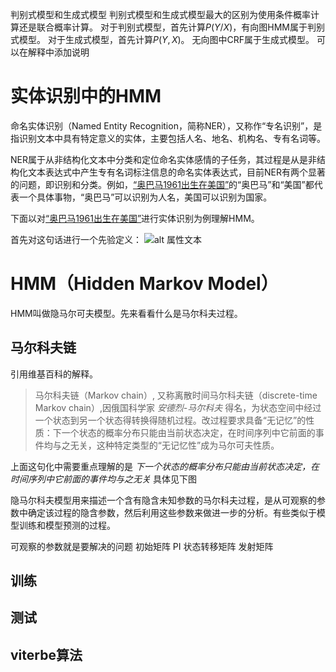 判别式模型和生成式模型
判别式模型和生成式模型最大的区别为使用条件概率计算还是联合概率计算。
对于判别式模型，首先计算$P(Y/X)$，有向图HMM属于判别式模型。
对于生成式模型，首先计算$P(Y,X)$。 无向图中CRF属于生成式模型。
可以在解释中添加说明


# 实体识别中的HMM

命名实体识别（Named Entity Recognition，简称NER），又称作“专名识别”，是指识别文本中具有特定意义的实体，主要包括人名、地名、机构名、专有名词等。

NER属于从非结构化文本中分类和定位命名实体感情的子任务，其过程是从是非结构化文本表达式中产生专有名词标注信息的命名实体表达式，目前NER有两个显著的问题，即识别和分类。例如，<u>“奥巴马1961出生在美国”</u>的“奥巴马”和“美国”都代表一个具体事物，“奥巴马”可以识别为人名，美国可以识别为国家。

下面以对<u>“奥巴马1961出生在美国”</u>进行实体识别为例理解HMM。

首先对这句话进行一个先验定义：
![alt 属性文本](图片地址)

# HMM（Hidden Markov Model）
HMM叫做隐马尔可夫模型。先来看看什么是马尔科夫过程。

## 马尔科夫链
引用维基百科的解释。

> 马尔科夫链（Markov chain）, 又称离散时间马尔科夫链（discrete-time Markov chain）,因俄国科学家 *安德烈-马尔科夫* 得名，为状态空间中经过一个状态到另一个状态得转换得随机过程。改过程要求具备“无记忆”的性质：下一个状态的概率分布只能由当前状态决定，在时间序列中它前面的事件均与之无关，这种特定类型的“无记忆性”成为马尔可夫性质。

上面这句化中需要重点理解的是 *下一个状态的概率分布只能由当前状态决定，在时间序列中它前面的事件均与之无关* 具体见下图

隐马尔科夫模型用来描述一个含有隐含未知参数的马尔科夫过程，是从可观察的参数中确定该过程的隐含参数，然后利用这些参数来做进一步的分析。有些类似于模型训练和模型预测的过程。

可观察的参数就是要解决的问题
初始矩阵 PI
状态转移矩阵
发射矩阵

### 

## 训练

## 测试

## viterbe算法

